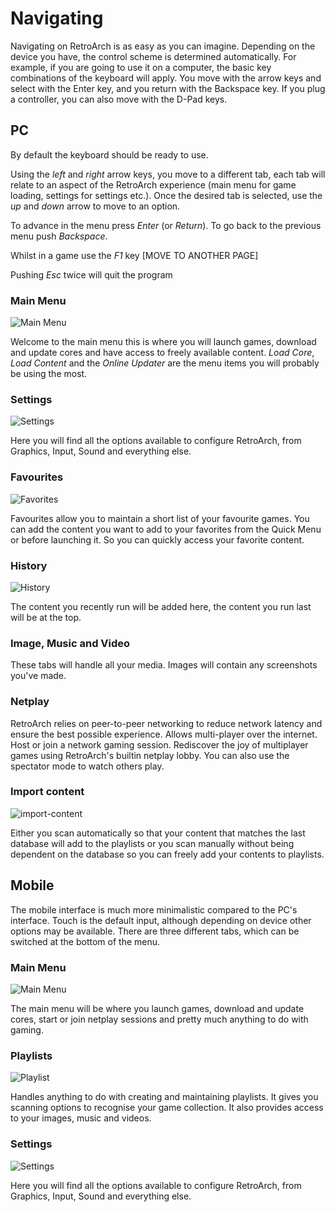 # Navigating

Navigating on RetroArch is as easy as you can imagine. Depending on the device you have, the control scheme is determined automatically. For example, if you are going to use it on a computer, the basic key combinations of the keyboard will apply. You move with the arrow keys and select with the Enter key, and you return with the Backspace key. If you plug a controller, you can also move with the D-Pad keys.

## PC

By default the keyboard should be ready to use.

Using the *left* and *right* arrow keys, you move to a different tab, each tab will relate to an aspect of the RetroArch experience (main menu for game loading, settings for settings etc.). Once the desired tab is selected, use the *up* and *down* arrow to move to an option.

To advance in the menu press *Enter* (or *Return*). To go back to the previous menu push *Backspace*.

Whilst in a game use the *F1* key [MOVE TO ANOTHER PAGE]

Pushing *Esc* twice will quit the program

### Main Menu

![Main Menu](/image/retroarch/ozone/first_run.webp)

Welcome to the main menu this is where you will launch games, download and update cores and have access to freely available content. *Load Core*, *Load Content* and the *Online Updater* are the menu items you will probably be using the most.

### Settings

![Settings](/image/retroarch/ozone/settings.png)

Here you will find all the options available to configure RetroArch, from Graphics, Input, Sound and everything else.

### Favourites

![Favorites](/image/retroarch/ozone/favorites.png)

Favourites allow you to maintain a short list of your favourite games. You can add the content you want to add to your favorites from the Quick Menu or before launching it. So you can quickly access your favorite content.

### History

![History](/image/retroarch/ozone/history.png)

The content you recently run will be added here, the content you run last will be at the top.

### Image, Music and Video

These tabs will handle all your media. Images will contain any screenshots you've made.

### Netplay

RetroArch relies on peer-to-peer networking to reduce network latency and ensure the best possible experience. Allows multi-player over the internet. Host or join a network gaming session. Rediscover the joy of multiplayer games using RetroArch's builtin netplay lobby. You can also use the spectator mode to watch others play.

### Import content

![import-content](/image/retroarch/ozone/import-content.png)

Either you scan automatically so that your content that matches the last database will add to the playlists or you scan manually without being dependent on the database so you can freely add your contents to playlists.

## Mobile

The mobile interface is much more minimalistic compared to the PC's interface. Touch is the default input, although depending on device other options may be available. There are three different tabs, which can be switched at the bottom of the menu.

### Main Menu

![Main Menu](/image/retroarch/materialui/GUI-MaterialUI-main-menu.jpg)

The main menu will be where you launch games, download and update cores, start or join netplay sessions and pretty much anything to do with gaming.

### Playlists

![Playlist](/image/retroarch/materialuiplaylist.jpg)

Handles anything to do with creating and maintaining playlists. It gives you scanning options to recognise your game collection. It also provides access to your images, music and videos.

### Settings

![Settings](/image/retroarch/materialui/settings.jpg)

Here you will find all the options available to configure RetroArch, from Graphics, Input, Sound and everything else.

